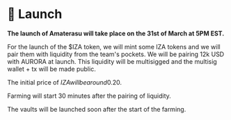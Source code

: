 # 🚀 Launch

**The launch of Amaterasu will take place on the 31st of March at 5PM EST.**

For the launch of the $IZA token, we will mint some IZA tokens and we will pair them with liquidity from the team's pockets. We will be pairing 12k USD with AURORA at launch. This liquidity will be multisigged and the multisig wallet + tx will be made public.

The initial price of $IZA will be around 0.20$.

Farming will start 30 minutes after the pairing of liquidity.

The vaults will be launched soon after the start of the farming.
